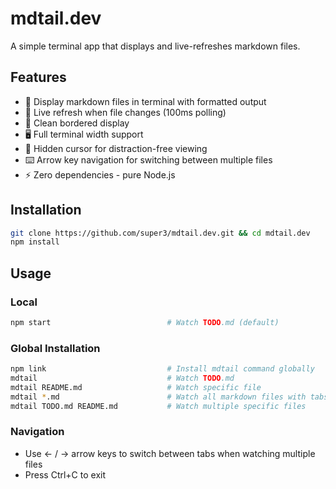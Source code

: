 # mdtail.dev

A simple terminal app that displays and live-refreshes markdown files.

## Features

- 📝 Display markdown files in terminal with formatted output
- 🔄 Live refresh when file changes (100ms polling)
- 🎨 Clean bordered display
- 🖥️ Full terminal width support
- 👻 Hidden cursor for distraction-free viewing
- ⌨️ Arrow key navigation for switching between multiple files
- ⚡ Zero dependencies - pure Node.js

## Installation

```bash
git clone https://github.com/super3/mdtail.dev.git && cd mdtail.dev
npm install
```

## Usage

### Local
```bash
npm start                          # Watch TODO.md (default)
```

### Global Installation
```bash
npm link                           # Install mdtail command globally
mdtail                             # Watch TODO.md
mdtail README.md                   # Watch specific file
mdtail *.md                        # Watch all markdown files with tabs
mdtail TODO.md README.md           # Watch multiple specific files
```

### Navigation
- Use ← / → arrow keys to switch between tabs when watching multiple files
- Press Ctrl+C to exit
